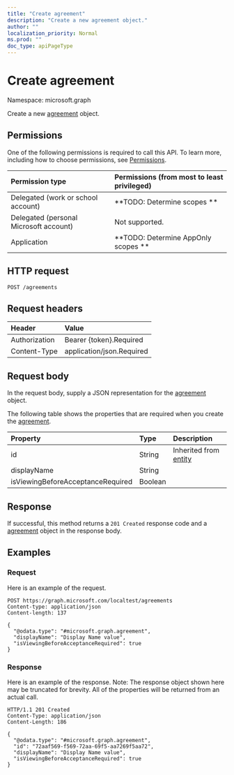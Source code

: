 ```yaml
---
title: "Create agreement"
description: "Create a new agreement object."
author: ""
localization_priority: Normal
ms.prod: ""
doc_type: apiPageType
---
```


# Create agreement

Namespace: microsoft.graph

Create a new [agreement](../resources/agreement.md) object.

## Permissions
One of the following permissions is required to call this API. To learn more, including how to choose permissions, see [Permissions](/concepts/permissions-reference.md).

|Permission type|Permissions (from most to least privileged)|
|:---|:---|
|Delegated (work or school account)|**TODO: Determine scopes **|
|Delegated (personal Microsoft account)|Not supported.|
|Application|**TODO: Determine AppOnly scopes **|

## HTTP request
<!-- {
  "blockType": "ignored"
}
-->
``` http
POST /agreements
```

## Request headers
|Header|Value|
|:---|:---|
|Authorization|Bearer {token}.Required|
|Content-Type|application/json.Required|

## Request body
In the request body, supply a JSON representation for the [agreement](../resources/agreement.md) object.

The following table shows the properties that are required when you create the [agreement](../resources/agreement.md).

|Property|Type|Description|
|:---|:---|:---|
|id|String| Inherited from [entity](../resources/entity.md)|
|displayName|String||
|isViewingBeforeAcceptanceRequired|Boolean||



## Response
If successful, this method returns a `201 Created` response code and a [agreement](../resources/agreement.md) object in the response body.

## Examples

### Request
Here is an example of the request.
<!-- {
  "blockType": "request",
  "name": "create_agreement_from_agreements"
}
-->
``` http
POST https://graph.microsoft.com/localtest/agreements
Content-type: application/json
Content-length: 137

{
  "@odata.type": "#microsoft.graph.agreement",
  "displayName": "Display Name value",
  "isViewingBeforeAcceptanceRequired": true
}
```

### Response
Here is an example of the response. Note: The response object shown here may be truncated for brevity. All of the properties will be returned from an actual call.
<!-- {
  "blockType": "response",
  "truncated": true,
  "@odata.type": "microsoft.graph.agreement"
}
-->
``` http
HTTP/1.1 201 Created
Content-Type: application/json
Content-Length: 186

{
  "@odata.type": "#microsoft.graph.agreement",
  "id": "72aaf569-f569-72aa-69f5-aa7269f5aa72",
  "displayName": "Display Name value",
  "isViewingBeforeAcceptanceRequired": true
}
```

